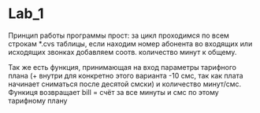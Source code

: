 # Lab_1
Принцип работы программы прост: за цикл проходимся по всем строкам *.cvs таблицы, 
если находим номер абонента во входящих или исходящих звонках добавляем соотв. количество минут к общему.

Так же есть функция, принимающая на вход параметры тарифного плана 
(+ внутри для конкретно этого варианта -10 смс, так как плата начинает сниматься после десятой смски) 
и количество минут/смс. Функиця возвращает bill = счёт за все минуты и смс по этому тарифному плану
